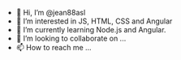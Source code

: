 - 👋 Hi, I’m @jean88asl
- 👀 I’m interested in JS, HTML, CSS and Angular
- 🌱 I’m currently learning Node.js and Angular.
- 💞️ I’m looking to collaborate on ...
- 📫 How to reach me ...

<!---
jean88asl/jean88asl is a ✨ special ✨ repository because its `README.md` (this file) appears on your GitHub profile.
You can click the Preview link to take a look at your changes.
--->
